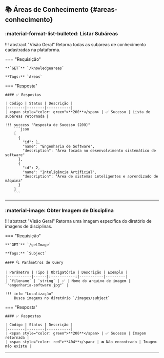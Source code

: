 ## 📚 Áreas de Conhecimento {#areas-conhecimento}

### :material-format-list-bulleted: Listar Subáreas

!!! abstract "Visão Geral"
Retorna todas as subáreas de conhecimento cadastradas na plataforma.

=== "Requisição"

    **`GET`** `/knowledgeareas`

    **Tags:** `Areas`

=== "Resposta"

    #### ✅ Respostas

    | Código | Status | Descrição |
    |--------|--------|-----------|
    | <span style="color: green">**200**</span> | ✅ Sucesso | Lista de subáreas retornada |

    !!! success "Resposta de Sucesso (200)"
        ```json
        [
          {
            "id": 1,
            "name": "Engenharia de Software",
            "description": "Área focada no desenvolvimento sistemático de software"
          },
          {
            "id": 2,
            "name": "Inteligência Artificial",
            "description": "Área de sistemas inteligentes e aprendizado de máquina"
          }
        ]
        ```

---

### :material-image: Obter Imagem de Disciplina

!!! abstract "Visão Geral"
Retorna uma imagem específica do diretório de imagens de disciplinas.

=== "Requisição"

    **`GET`** `/getImage`

    **Tags:** `Subject`

    #### 🔍 Parâmetros de Query

    | Parâmetro | Tipo | Obrigatório | Descrição | Exemplo |
    |-----------|------|:-----------:|-----------|---------|
    | `filename` | `string` | ✅ | Nome do arquivo de imagem | `"engenharia-software.jpg"` |

    !!! info "Localização"
        Busca imagens no diretório `/images/subject`

=== "Resposta"

    #### ✅ Respostas

    | Código | Status | Descrição |
    |--------|--------|-----------|
    | <span style="color: green">**200**</span> | ✅ Sucesso | Imagem retornada |
    | <span style="color: red">**404**</span> | ❌ Não encontrado | Imagem não existe |

---
